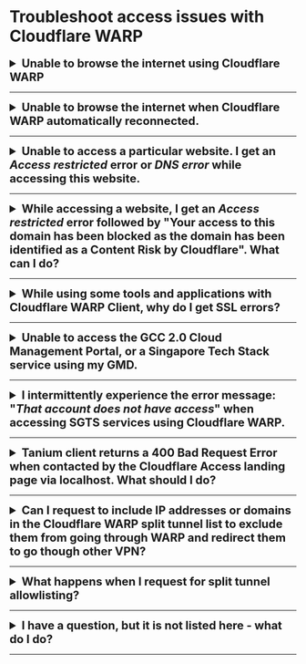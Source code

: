 # Troubleshoot access issues with Cloudflare WARP


<details>
<summary style="font-size:20px;font-weight:bold"> Unable to browse the internet using Cloudflare WARP</summary>

Check if you are connected to any VPN. If you are still connected to your VPN, you may not be able to access the internet as it conflicts with your DNS resolver configuration. 

**To resolve this** 

1. Disconnect from your VPN.
2. Make sure only Cloudflare WARP is connected.

</details>
     <hr />

<details>
<summary style="font-size:20px;font-weight:bold">Unable to browse the internet when Cloudflare WARP automatically reconnected.</summary>

If you disconnect Cloudflare WARP on your device, it  automatically gets reconnected after three hours. At that time, if you are connected to your VPN, you may not be able to access the internet as it conflicts with your DNS resolver configuration.

**To resolve this**

1. Disconnect the device from your WiFi.
2. Reconnect device to your WiFi to reset the DNS resolver settings or restart your device.

In addition, make sure the VPN configuration does not route all the traffic and DNS queries to the VPN server. Our recommendation is not to turn on WARP and the VPN at the same time.

</details>
     <hr />

<details>
<summary style="font-size:20px;font-weight:bold">Unable to access a particular website. I get an <em>Access restricted</em> error or <em>DNS error</em> while accessing this website.</summary>

**The following can cause this issue**:

- Gateway may have blocked these sites as WARP works with Cloudflare Gateway to block websites that are identified as malware sources or a security risk as per our security policy.

- DNS resolution for the website may fail because of WARP and Gateway.

**To resolve gateway issues for trusted sites**

1. Turn off WARP.
2. Ensure Microsoft Defender is running to protect your device against malware.

?> Note WARP connection will automatically reconnect after three hours.

**To resolve DNS error for your device**

<details><summary style="font-size:20px;font-weight:bold">macOS</summary>

1. Go to **Apple** menu > **System Preferences** > **Network**.

<kbd>![network](../images/resolve-dns-error-macos/network.png)</kbd>

2. Select **Wi-Fi** from the left pane and click **Advanced**.

?> If the lock icon at the lower left appears locked, click it to unlock the preference pane.

<kbd>![wifi](../images/resolve-dns-error-macos/wifi.png)</kbd>

3. Go to the **DNS tab** and click the plus icon.

<kbd>![DNS](../images/resolve-dns-error-macos/advanced-dns.png)</kbd>

4. Enter 1.1.1.1 and click the plus icon again.

<kbd>![DNS1](../images/resolve-dns-error-macos/dns-1.png)</kbd>

5. Enter 1.0.0.1 and click **OK**.

<kbd>![DNS2](../images/resolve-dns-error-macos/dns-2.png)</kbd>

6. Click **Apply**

<kbd>![apply DNS changes](../images/resolve-dns-error-macos/apply-dns-changes.png)</kbd>

7. Restart your browser and verify if you can access the SEED-trusted websites such as GCC 2.0 CMP and any secured public website.
8. If you still cannot access SEED-trusted websites, [create a support request][raise-support-request].
</details><br>

<details><summary style="font-size:20px;font-weight:bold">Windows</summary>

1. Select **Start** > **Settings** > **Network & Internet**.

<kbd>![change-adapter-options](../images/resolve-dns-error-windows/change-adapter-options.png)</kbd>

2. In the **Status** page, under **Advanced network settings** , select **Change adapter options**. The **Network Connections** page is displayed.
3. Right-click **Wi-Fi** and select **Properties**.

<kbd>![wifi-properties](../images/resolve-dns-error-windows/wifi-properties.png)</kbd>

4. Select **Internet Protocol Version 4(TCP/IPv4)** and click **Properties**.

<kbd>![ipv4](../images/resolve-dns-error-windows/ipv4.png)</kbd>

5. In the **General** tab, select **Use the following DNS server addresses**.

<kbd>![existing-dns-server-address](../images/resolve-dns-error-windows/existing-dns-server-address.png)</kbd>

?> Note down your existing settings for future reference.

6. Enter **1.1.1.1** as **Preferred DNS server** and **1.0.0.1** as **Alternate DNS server** addresses.

<kbd>![new-dns-server-address](../images/resolve-dns-error-windows/new-dns-server-address.png)</kbd>

7. Click **OK** and exit the window.
8. Restart your browser and verify if you can access the SEED-trusted websites such as GCC 2.0 CMP and any secured public website.
9. If you still cannot access SEED-trusted websites, [create a support request][raise-support-request].

</details>
</details>
     <hr />


<details>
<summary style="font-size:20px;font-weight:bold"> While accessing a website, I get an <em>Access restricted</em> error followed by "Your access to this domain has been blocked as the domain has been identified as a Content Risk by Cloudflare". What can I do?</summary>

Cloudflare WARP works with Cloudflare Gateway to block websites that may have been classified under security risk categories.

**To identify Cloudflare category of a domain**:

1. Go to [Cloudflare Radar](https://radar.cloudflare.com/categorization-feedback/).
2. Enter the domain name of the website and check the categories under which it is classified. For more information on categories and their definitions, refer to [Cloudflare DNS categories](https://developers.cloudflare.com/cloudflare-one/policies/filtering/dns-policies/dns-categories/).
3. If the domain is incorrectly classified, select the relevant categories and click **Submit** to provide your feedback.

</details>
     <hr />

<details>
<summary style="font-size:20px;font-weight:bold">While using some tools and applications with Cloudflare WARP Client, why do I get SSL errors?</summary>

Your tool or application may be using a certificate store that is separate from the trusted root certificate store of your system.

  1. Download the Cloudflare CA certificate to your root system store(s) from the [Cloudflare documentation page][install-cloudflare-cert-operating-system].
  2. Refer to your CLI tool documentation and configure it to trust the Cloudflare root certificate.
  3. You can also refer to the following links for instructions to configure your tool or application:
     * [GovTech instructions for commonly used CLI tools across Singapore
       Government developers][config-cli-tools-with-warp], or
     * [Cloudflare instructions for configuring commonly used developer CLI
       tools][install-cloudflare-cert-applications].

</details>
<hr />

<details>
<summary style="font-size:20px;font-weight:bold">Unable to access the GCC 2.0 Cloud Management Portal, or a Singapore Tech Stack service using my GMD.</summary>

If you are unable to access the GCC 2.0 CMP or any SGTS service using your GMD, do the following:

1. Confirm the following:
    - If you have received the successfully onboarded email from DEEP.
    - If you are using only the [supported browsers](additional-resources/best-practices).
    - Ensure that Cloudflare WARP client is updated to the latest version and is connected. Go to Cloudflare WARP **Settings**, and ensure that **Gateway with WARP** is selected.
    - If Tanium is listed in the **Start** menu for Windows and in **Finder** > **Applications** for macOS.
    - If your device operating system is updated to the latest version.
    - If Defender is up-to-date and in the running state.
    - If your TechPass account has the required permissions to access the GCC 2.0 CMP or a particular SGTS service.

2. Make sure the VPN configuration does not route all traffic and DNS queries to the VPN server. We recommend not to turn on WARP and the VPN at the same time.

If you still have issues, [Generate diagnostic report](https://docs.developer.tech.gov.sg/docs/security-suite-for-engineering-endpoint-devices/#/faqs/how-to-generate-and-upload-diagnostic-files-to-incident-support-request) and upload it to the [incident support request][raise-support-request].

</details>
<hr />

<details>
<summary style="font-size:20px;font-weight:bold">I intermittently experience the error message: "<em>That account does not have access</em>" when accessing SGTS services using Cloudflare WARP.</summary>

This is a known issue with Cloudflare WARP. If you are unable to access any SGTS service, do the following:

1. Confirm the following:
    - If you have received the successfully onboarded email from DEEP.
    - If you are using only the [supported browsers](additional-resources/best-practices).
    - Ensure that Cloudflare WARP client is updated to the latest version and is connected. Go to the Cloudflare WARP **Settings**, and ensure that **Gateway with WARP** is selected.
    - If Tanium is listed in the **Start** menu for Windows and in **Finder** > **Applications** for macOS devices.
    - If your device operating system is updated to the latest version.
    - If Defender is up-to-date and in the running state.
    - If your TechPass account has the required permissions to access the GCC 2.0 CMP or a particular SGTS service.

2. Make sure the VPN configuration does not route all traffic and DNS queries to the VPN server. We recommend not to turn on WARP and the VPN at the same time.

If you still have issues, [Generate diagnostic report](https://docs.developer.tech.gov.sg/docs/security-suite-for-engineering-endpoint-devices/#/faqs/how-to-generate-and-upload-diagnostic-files-to-incident-support-request) and upload it to the [incident support request][raise-support-request].

</details>
<hr />

<details>
<summary style="font-size:20px;font-weight:bold">Tanium client returns a 400 Bad Request Error when contacted by the Cloudflare Access landing page via localhost. What should I do? </summary>

This is due to the time synchronisation issue between Cloudflare and Tanium client. To fix this, resynchronise the local time of your macOS or Windows machine.

To check and synchronise your device time with the internet time server:

  <details><summary style="font-size:20px;font-weight:bold">For macOS device</summary>

   1. From the **Apple** menu, go to **System Preferences** > **Date & Time**.
   2. Click the lock icon and use your Touch ID or enter your password to unlock.
   3. Select the **Set date and time automatically** checkbox.
   4. To use a custom network time server, enter the domain name of the server in the .
   ![synchronise your Mac time](../images/sync-clock-on-mac.png)
  </details>

  <details><summary style="font-size:20px;font-weight:bold">For Windows device</summary>

    1. Open the **Start** menu and click **Settings**.
    1. Choose **Time & Language**.
    1. Turn on **Set time automatically**.
    1. Click **Sync now** to synchronise with the time server.
    1. If you’d like to use a custom network time server, click **Date, time & regional formatting** from **Related Settings** at the upper-right corner. The **Region** settings page is displayed.
    1. Click **Additional date, time & regional settings** from **Related settings** at the upper-right corner. The **Clock and Region settings** page is displayed.
    1. Click **Date and Time**.
    1. Go to the **Internet Time** tab and select **Change settings**.
    1. Enter the domain name of the server.

  </details>
  </details>  
  <hr />

  <details>
  <summary style="font-size:20px;font-weight:bold">Can I request to include IP addresses or domains in the Cloudflare WARP split tunnel list to exclude them from going through WARP and redirect them to go though other VPN?</summary>

  We strongly encourage agencies to avoid requesting for split tunnel allowlisting to reduce or prevent harmful security attacks. However, if you still intend to allow a VPN IP, [create a support request to request](https://go.gov.sg/seed-techpass-support). Our team may need additional information to evaluate this request.

  For more information, refer to [split tunnel allowlist](additional-resources/split-tunnel-allowlist).


  </details>
  <hr />


  <details>
  <summary style="font-size:20px;font-weight:bold">What happens when I request for split tunnel allowlisting?</summary>

  We will assess the split tunnel allowlisting requests on a case-by-case basis to ensure that the request does not compromise GCC 2.0 or SGTS applications.

  As part of our security review processes, we will periodically review split tunnel entries to check if they are still necessary.

  For more information, refer to [split tunnel allowlist](additional-resources/split-tunnel-allowlist).


  </details>
  <hr />

  <details>
  <summary style="font-size:20px;font-weight:bold">I have a question, but it is not listed here - what do I do?</summary>

  Please visit [Cloudflare troubleshooting](cloudflare-troubleshooting)

  </details>
  <hr />





[raise-support-request]: raise-an-incident-support-request.md
[install-cloudflare-cert-operating-system]: https://developers.cloudflare.com/cloudflare-one/connections/connect-devices/warp/install-cloudflare-cert/#add-the-certificate-to-your-system
[config-cli-tools-with-warp]: faqs/configuration-of-common-developer-cli-tools-with-cloudflare-warp
[install-cloudflare-cert-applications]: https://developers.cloudflare.com/cloudflare-one/connections/connect-devices/warp/install-cloudflare-cert/#adding-to-applications

[cloudflare-troubleshooting]: https://developers.cloudflare.com/cloudflare-one/faq/teams-troubleshooting/